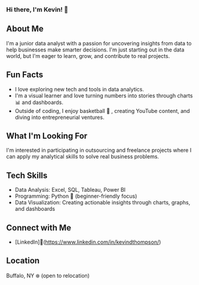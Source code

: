 ### Hi there, I'm Kevin! 👋

## About Me
I'm a junior data analyst with a passion for uncovering insights from data to help businesses make smarter decisions. I'm just starting out in the data world, but I'm eager to learn, grow, and contribute to real projects.  

## Fun Facts
- I love exploring new tech and tools in data analytics.  
- I'm a visual learner and love turning numbers into stories through charts 📊  and dashboards.  
- Outside of coding, I enjoy basketball 🏀 , creating YouTube content, and diving into entrepreneurial ventures.  

## What I'm Looking For
I'm interested in participating in outsourcing and freelance projects where I can apply my analytical skills to solve real business problems.  

## Tech Skills
- Data Analysis: Excel, SQL, Tableau, Power BI  
- Programming: Python 🐍 (beginner-friendly focus)  
- Data Visualization: Creating actionable insights through charts, graphs, and dashboards  

## Connect with Me 
- [LinkedIn]🤝(https://www.linkedin.com/in/kevindthompson/)  

## Location
Buffalo, NY ❄️ (open to relocation)

<!--
**kevint1122/kevint1122** is a ✨ _special_ ✨ repository because its `README.md` (this file) appears on your GitHub profile.

Here are some ideas to get you started:

- 🔭 I’m currently working on ...
- 🌱 I’m currently learning ...
- 👯 I’m looking to collaborate on ...
- 🤔 I’m looking for help with ...
- 💬 Ask me about ...
- 📫 How to reach me: ...
- 😄 Pronouns: ...
- ⚡ Fun fact: ...
-->
